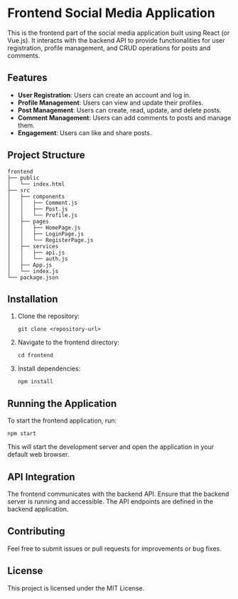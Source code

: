 # Frontend Social Media Application

This is the frontend part of the social media application built using React (or Vue.js). It interacts with the backend API to provide functionalities for user registration, profile management, and CRUD operations for posts and comments.

## Features

- **User Registration**: Users can create an account and log in.
- **Profile Management**: Users can view and update their profiles.
- **Post Management**: Users can create, read, update, and delete posts.
- **Comment Management**: Users can add comments to posts and manage them.
- **Engagement**: Users can like and share posts.

## Project Structure

```
frontend
├── public
│   └── index.html
├── src
│   ├── components
│   │   ├── Comment.js
│   │   ├── Post.js
│   │   └── Profile.js
│   ├── pages
│   │   ├── HomePage.js
│   │   ├── LoginPage.js
│   │   └── RegisterPage.js
│   ├── services
│   │   ├── api.js
│   │   └── auth.js
│   ├── App.js
│   └── index.js
└── package.json
```

## Installation

1. Clone the repository:
   ```
   git clone <repository-url>
   ```

2. Navigate to the frontend directory:
   ```
   cd frontend
   ```

3. Install dependencies:
   ```
   npm install
   ```

## Running the Application

To start the frontend application, run:
```
npm start
```

This will start the development server and open the application in your default web browser.

## API Integration

The frontend communicates with the backend API. Ensure that the backend server is running and accessible. The API endpoints are defined in the backend application.

## Contributing

Feel free to submit issues or pull requests for improvements or bug fixes. 

## License

This project is licensed under the MIT License.